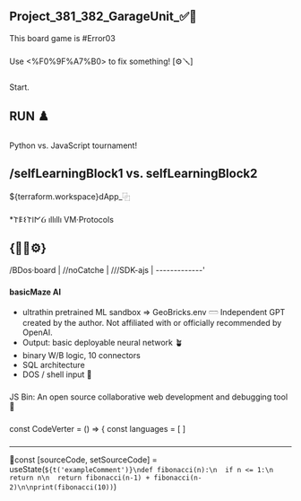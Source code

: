 ## Project_381_382_GarageUnit_✅🐸
This board game is #Error03
###
Use <%F0%9F%A7%B0> to fix something! [⚙️🪛]
###
Start.
## RUN ♟️
###
Python vs. JavaScript tournament!
###
/selfLearningBlock1 vs. 
selfLearningBlock2
-----------------------------
${terraform.workspace}dApp_⿻
###
*𐌕𐌄𐌔𐌕𐌉𐌍Ᏽ ıllıllı VM·Protocols
##
##
{🦾🔁⚙️}
--------------
/BDos·board  |
//noCatche   |
///SDK-ajs   |
-------------'
###
###
__basicMaze AI__
*  ultrathin pretrained ML sandbox => GeoBricks.env 𓏠 Independent GPT created by the author. Not affiliated with or officially recommended by OpenAI.
*  Output: basic deployable neural network 🪴
*  binary W/B logic, 10 connectors
*  SQL architecture
*  DOS / shell input 💉
###
###
JS Bin: 
An open source collaborative web development and debugging tool🚯
###
###
const CodeVerter = () => {
  const languages = [ ]
###
###
----------------------------------
🪮const [sourceCode, setSourceCode] = useState(`${t('exampleComment')}\ndef fibonacci(n):\n  if n <= 1:\n  return n\n  return fibonacci(n-1) + fibonacci(n-2)\n\nprint(fibonacci(10))`)

